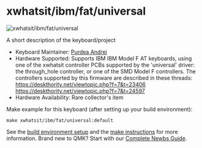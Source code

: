 # xwhatsit/ibm/fat/universal

![xwhatsit/ibm/fat/universal](http://kishy.ca/wp-content/uploads/2013/02/4704kb.jpg)

A short description of the keyboard/project

* Keyboard Maintainer: [Purdea Andrei](https://github.com/purdeaandrei)
* Hardware Supported: Supports IBM IBM Model F AT keyboards, using one of the xwhatsit controller PCBs supported by the 'universal' driver: the through_hole controller, or one of the SMD Model F controllers.
  The controllers supported by this firmware are described in these threads:
  https://deskthority.net/viewtopic.php?f=7&t=23406
  https://deskthority.net/viewtopic.php?f=7&t=24597
* Hardware Availability: Rare collector's item

Make example for this keyboard (after setting up your build environment):

    make xwhatsit/ibm/fat/universal:default

See the [build environment setup](https://docs.qmk.fm/#/getting_started_build_tools) and the [make instructions](https://docs.qmk.fm/#/getting_started_make_guide) for more information. Brand new to QMK? Start with our [Complete Newbs Guide](https://docs.qmk.fm/#/newbs).
